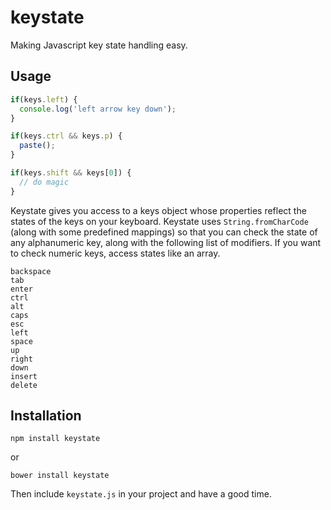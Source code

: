 keystate
========

Making Javascript key state handling easy. 

## Usage

```js
if(keys.left) {
  console.log('left arrow key down');
}

if(keys.ctrl && keys.p) {
  paste();
}

if(keys.shift && keys[0]) {
  // do magic
}
```

Keystate gives you access to a keys object whose properties reflect the states of the keys on your keyboard. Keystate uses `String.fromCharCode` (along with some predefined mappings) so that you can check the state of any alphanumeric key, along with the following list of modifiers. If you want to check numeric keys, access states like an array.

```
backspace
tab
enter
ctrl
alt
caps
esc
left
space
up
right
down
insert
delete
```

## Installation

`npm install keystate`

or

`bower install keystate`

Then include `keystate.js` in your project and have a good time.
